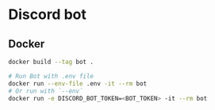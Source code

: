 # Discord bot

## Docker

```sh
docker build --tag bot .

# Run Bot with .env file
docker run --env-file .env -it --rm bot
# Or run with `--env`
docker run -e DISCORD_BOT_TOKEN=<BOT_TOKEN> -it --rm bot
```
